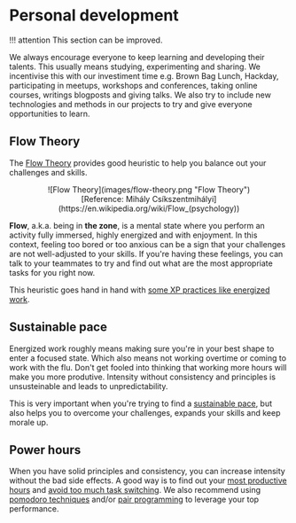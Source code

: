 # Personal development

!!! attention
    This section can be improved.

We always encourage everyone to keep learning and developing their talents. This usually means studying, experimenting and sharing. We incentivise this with our investiment time e.g. Brown Bag Lunch, Hackday, participating in meetups, workshops and conferences, taking online courses, writings blogposts and giving talks. We also try to include new technologies and methods in our projects to try and give everyone opportunities to learn.

## Flow Theory

The [Flow Theory](https://en.wikipedia.org/wiki/Flow_(psychology)) provides good heuristic to help you balance out your challenges and skills.

<center>![Flow Theory](images/flow-theory.png "Flow Theory")</center>
<center>[Reference: Mihály Csíkszentmihályi](https://en.wikipedia.org/wiki/Flow_(psychology))</center>

**Flow**, a.k.a. being in **the zone**, is a mental state where you perform an activity fully immersed, highly energized and with enjoyment. In this context, feeling too bored or too anxious can be a sign that your challenges are not well-adjusted to your skills. If you're having these feelings, you can talk to your teammates to try and find out what are the most appropriate tasks for you right now.

This heuristic goes hand in hand with [some XP practices like energized work](https://blog.magrathealabs.com/a-brief-jouney-into-xp-and-its-3-main-pillars-120802ce1814).

## Sustainable pace

Energized work roughly means making sure you're in your best shape to enter a focused state. Which also means not working overtime or coming to work with the flu. Don't get fooled into thinking that working more hours will make you more produtive. Intensity without consistency and principles is unsusteinable and leads to unpredictability.

This is very important when you're trying to find a [sustainable pace](extremeprogramming.org/rules/overtime.html), but also helps you to overcome your challenges, expands your skills and keep morale up.

## Power hours

When you have solid principles and consistency, you can increase intensity without the bad side effects. A good way is to find out your [most productive hours](https://blog.trello.com/find-productive-hours) and [avoid too much task switching](https://en.wikipedia.org/wiki/Task_switching_(psychology)#Switch_cost). We also recommend using [pomodoro techniques](https://en.wikipedia.org/wiki/Pomodoro_Technique) and/or [pair programming](http://www.extremeprogramming.org/rules/pair.html) to leverage your top performance.
